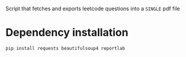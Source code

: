 Script that fetches and exports leetcode questions into a `SINGLE` pdf file

# Dependency installation
```bash
pip install requests beautifulsoup4 reportlab
```